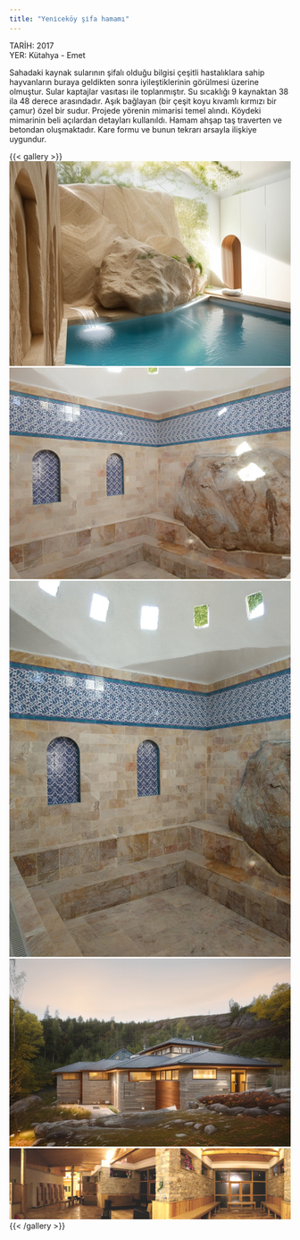 ```yaml
---
title: "Yeni̇ceköy şi̇fa hamamı"
---
```


TARİH: 2017  
YER: Kütahya - Emet

Sahadaki kaynak sularının şifalı olduğu bilgisi
çeşitli hastalıklara sahip hayvanların buraya
geldikten sonra iyileştiklerinin görülmesi üzerine olmuştur.
Sular kaptajlar vasıtası ile toplanmıştır. Su
sıcaklığı 9 kaynaktan 38 ila 48 derece arasındadır.
Aşık bağlayan (bir çeşit koyu kıvamlı kırmızı bir
çamur) özel bir sudur.
Projede yörenin mimarisi temel alındı. Köydeki
mimarinin beli açılardan detayları kullanıldı. Hamam
ahşap taş traverten ve betondan oluşmaktadır. Kare
formu ve bunun tekrarı arsayla ilişkiye uygundur.

{{< gallery >}}
<img src="featured.png" class="grid-w50 md:grid-w33 xl:grid-w25" />
<img src="hamam_01.jpg" class="grid-w50 md:grid-w33 xl:grid-w25" />
<img src="hamam_02.jpg" class="grid-w50 md:grid-w33 xl:grid-w25" />
<img src="hamam_03.png" class="grid-w50 md:grid-w33 xl:grid-w25" />
<img src="hamam_04.png" class="grid-w50 md:grid-w33 xl:grid-w25" />
{{< /gallery >}}
